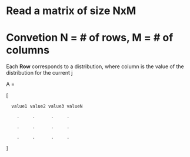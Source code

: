# Read a matrix of size NxM
# Convetion N = # of rows, M = # of columns

Each **Row** corresponds to a distribution, where column is the value of the distribution for the current j

A =

[

      value1 value2 value3 valueN  

        .     .      .     .     

        .     .      .     .

        .     .      .     .

]
